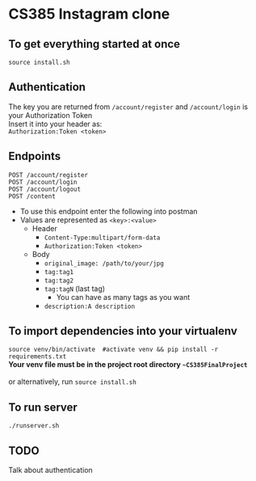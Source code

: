 # CS385 Instagram clone

## To get everything started at once
`source install.sh`

## Authentication
The key you are returned from `/account/register` and `/account/login` is your Authorization Token<br>
Insert it into your header as:<br>
`Authorization:Token <token>`<br>

## Endpoints
`POST /account/register`<br>
`POST /account/login`<br>
`POST /account/logout`<br>
`POST /content`
- To use this endpoint enter the following into postman
- Values are represented as `<key>:<value>`
  - Header
    - `Content-Type:multipart/form-data`
    - `Authorization:Token <token>`
  - Body
    - `original_image: /path/to/your/jpg`
    - `tag:tag1`
    - `tag:tag2`
    - `tag:tagN` (last tag)
      - You can have as many tags as you want
    - `description:A description`

## To import dependencies into your virtualenv  
`source venv/bin/activate  #activate venv && pip install -r requirements.txt`<br>
<b>Your venv file must be in the project root directory `~CS385FinalProject`</b><br><br>
or alternatively, run `source install.sh`<br>

## To run server
`./runserver.sh`

## TODO
Talk about authentication
